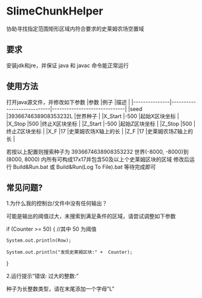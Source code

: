 # SlimeChunkHelper
协助寻找指定范围矩形区域内符合要求的史莱姆农场空置域

## 要求
安装jdk和jre，并保证 java 和 javac 命令能正常运行

## 使用方法

打开java源文件，并修改如下参数
|参数           |例子                        |描述                          |
|---------------|----------------------------|------------------------------|
|seed           |3936674638908353232L        |世界种子                      |
|X_Start        |-500                        |起始X区块坐标                 |
|X_Stop         |500                         |终止X区块坐标                 |
|Z_Start        |-500                        |起始Z区块坐标                 |
|Z_Stop         |500                         |终止Z区块坐标                 |
|X_F            |17                          |史莱姆农场X轴上的长           |
|Z_F            |17                          |史莱姆农场Z轴上的长           |

若按以上配置则搜索种子为 3936674638908353232 世界(-8000, -8000)到(8000, 8000) 内所有可构成17x17并包含50及以上个史莱姆区块的区域
修改后运行 Build&Run.bat 或 Build&Run(Log To File).bat 等待完成即可

## 常见问题?

1.为什么我的控制台/文件中没有任何输出？

可能是输出的阈值过大，未搜索到满足条件的区域，请尝试调整如下参数

if (Counter >= 50) { //其中 50 为阈值

    System.out.println(Row);
    
    System.out.println("发现史莱姆区块:" +  Counter);
    
}

2.运行提示“错误: 过大的整数:”

种子为长整数类型，请在末尾添加一个字母"L"
